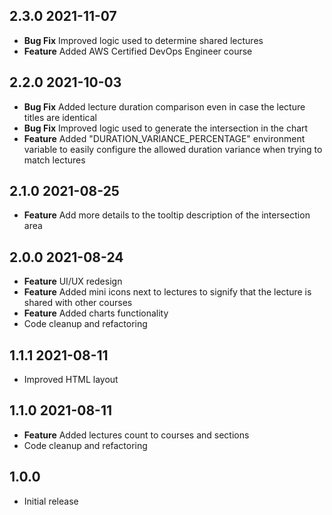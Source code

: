 ## 2.3.0 2021-11-07
- **Bug Fix** Improved logic used to determine shared lectures
- **Feature** Added AWS Certified DevOps Engineer course

## 2.2.0 2021-10-03
- **Bug Fix** Added lecture duration comparison even in case the lecture titles are identical
- **Bug Fix** Improved logic used to generate the intersection in the chart
- **Feature** Added "DURATION_VARIANCE_PERCENTAGE" environment variable to easily configure the allowed duration variance when trying to match lectures

## 2.1.0 2021-08-25
- **Feature** Add more details to the tooltip description of the intersection area

## 2.0.0 2021-08-24
- **Feature** UI/UX redesign
- **Feature** Added mini icons next to lectures to signify that the lecture is shared with other courses
- **Feature** Added charts functionality
- Code cleanup and refactoring

## 1.1.1 2021-08-11
- Improved HTML layout

## 1.1.0 2021-08-11

- **Feature** Added lectures count to courses and sections
- Code cleanup and refactoring

## 1.0.0
* Initial release